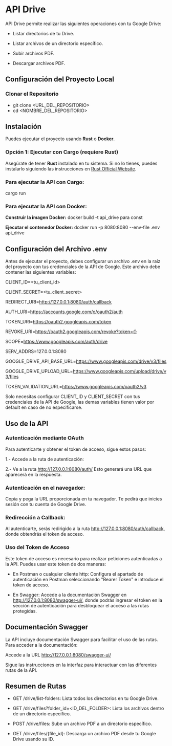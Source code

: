 # API Drive
API Drive permite realizar las siguientes operaciones con tu Google Drive:

- Listar directorios de tu Drive.

- Listar archivos de un directorio específico.

- Subir archivos PDF.

- Descargar archivos PDF.

## Configuración del Proyecto Local
### Clonar el Repositorio
- git clone <URL_DEL_REPOSITORIO>
- cd <NOMBRE_DEL_REPOSITORIO>

## Instalación

Puedes ejecutar el proyecto usando **Rust** o **Docker**.

### Opción 1: Ejecutar con Cargo (requiere Rust)

Asegúrate de tener **Rust** instalado en tu sistema. Si no lo tienes, puedes instalarlo siguiendo las instrucciones en [Rust Official Website](https://www.rust-lang.org/).

### Para ejecutar la API con Cargo:
cargo run

### Para ejecutar la API con Docker:
**Construir la imagen Docker:**
docker build -t api_drive para const

**Ejecutar el contenedor Docker:**
docker run -p 8080:8080 --env-file .env api_drive


## Configuración del Archivo .env
Antes de ejecutar el proyecto, debes configurar un archivo .env en la raíz del proyecto con tus credenciales de la API de Google. Este archivo debe contener las siguientes variables:

CLIENT_ID=<tu_client_id>

CLIENT_SECRET=<tu_client_secret>

REDIRECT_URI=http://127.0.0.1:8080/auth/callback

AUTH_URI=https://accounts.google.com/o/oauth2/auth

TOKEN_URI=https://oauth2.googleapis.com/token

REVOKE_URI=https://oauth2.googleapis.com/revoke?token={}

SCOPE=https://www.googleapis.com/auth/drive

SERV_ADDRS=127.0.0.1:8080

GOOGLE_DRIVE_API_BASE_URL=https://www.googleapis.com/drive/v3/files

GOOGLE_DRIVE_UPLOAD_URL=https://www.googleapis.com/upload/drive/v3/files

TOKEN_VALIDATION_URL=https://www.googleapis.com/oauth2/v3

Solo necesitas configurar CLIENT_ID y CLIENT_SECRET con tus credenciales de la API de Google, las demas variables tienen valor por default en caso de no especificarse.


## Uso de la API
### Autenticación mediante OAuth
Para autenticarte y obtener el token de acceso, sigue estos pasos:

1.- Accede a la ruta de autenticación:

2.- Ve a la ruta http://127.0.0.1:8080/auth/ Esto generará una URL que aparecerá en la respuesta.

### Autenticación en el navegador:

Copia y pega la URL proporcionada en tu navegador. Te pedirá que inicies sesión con tu cuenta de Google Drive.

### Redirección a Callback:

Al autenticarte, serás redirigido a la ruta http://127.0.0.1:8080/auth/callback, donde obtendrás el token de acceso.

### Uso del Token de Acceso
Este token de acceso es necesario para realizar peticiones autenticadas a la API. Puedes usar este token de dos maneras:

- En Postman o cualquier cliente http: Configura el apartado de autenticación en Postman seleccionando "Bearer Token" e introduce el token de acceso.

- En Swagger: Accede a la documentación Swagger en http://127.0.0.1:8080/swagger-ui/, donde podrás ingresar el token en la sección de autenticación para desbloquear el acceso a las rutas protegidas.

## Documentación Swagger
La API incluye documentación Swagger para facilitar el uso de las rutas. Para acceder a la documentación:

Accede a la URL http://127.0.0.1:8080/swagger-ui/

Sigue las instrucciones en la interfaz para interactuar con las diferentes rutas de la API.

## Resumen de Rutas
- GET /drive/list-folders: Lista todos los directorios en tu Google Drive.

- GET /drive/files?folder_id=<ID_DEL_FOLDER>: Lista los archivos dentro de un directorio específico.

- POST /drive/files: Sube un archivo PDF a un directorio específico.

- GET /drive/files/{file_id}: Descarga un archivo PDF desde tu Google Drive usando su ID.
